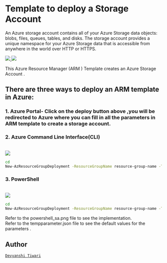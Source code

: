 # Template to deploy a Storage Account
An Azure storage account contains all of your Azure Storage data objects: blobs, files, queues, tables, and disks. The storage account provides a unique namespace for your Azure Storage data that is accessible from anywhere in the world over HTTP or HTTPS. <br/>

<a href="https://portal.azure.com/#create/Microsoft.Template/uri/https%3A%2F%2Fraw.githubusercontent.com%2Fdevyanshi-t%2FAzureResourceTemplate%2Fmaster%2FStorageNetwork%2Ftemp.json"  target="_blank">
<img src="http://azuredeploy.net/deploybutton.png"/> 
</a>

<a href="http://armviz.io/#/?load=https%3A%2F%2Fraw.githubusercontent.com%2FAzure%2Fazure-quickstart-templates%2Fmaster%2F101-AAD-DomainServices%2Fazuredeploy.json" target="_blank">
<img src="http://armviz.io/visualizebutton.png"/> 
</a>



This Azure Resource Manager (ARM ) Template creates an Azure  Storage Account .

## There are three ways to deploy an ARM template in Azure:
### 1. Azure Portal- Click on the deploy button above ,you will be redirected  to Azure where you can fill in all the parameters  in ARM template to create a storage account.<br/>
### 2. Azure Command Line Interface(CLI)
<br />
<a href="https://shell.azure.com" target="_blank">
<img name="launch-cloud-shell" src="https://docs.microsoft.com/azure/includes/media/cloud-shell-try-it/launchcloudshell.png" data-linktype="external">
</a>
</br>

```bash 
cd 
New-AzResourceGroupDeployment -ResourceGroupName resource-group-name -TemplateFile path-to-template 
```


### 3. PowerShell

<br />
<a href="https://shell.azure.com" target="_blank">
<img name="launch-cloud-shell" src="https://docs.microsoft.com/azure/includes/media/cloud-shell-try-it/launchcloudshell.png" data-linktype="external">
</a>
</br>

```bash 
cd 
New-AzResourceGroupDeployment -ResourceGroupName resource-group-name -TemplateFile path-to-template 
```

Refer to the powershell_sa.png file to see the implementation. <br/>Refer to the tempparameter.json file to see the default values for the parameters .

## Author
[`Devyanshi Tiwari`](https://github.com/devyanshi-t)<br />
